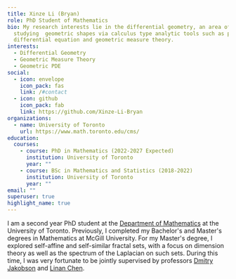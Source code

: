 ```yaml
---
title: Xinze Li (Bryan)
role: PhD Student of Mathematics
bio: My research interests lie in the differential geometry, an area of
  studying  geometric shapes via calculus type analytic tools such as partial
  differential equation and geometric measure theory.
interests:
  - Differential Geometry
  - Geometric Measure Theory
  - Geometric PDE
social:
  - icon: envelope
    icon_pack: fas
    link: /#contact
  - icon: github
    icon_pack: fab
    link: https://github.com/Xinze-Li-Bryan
organizations:
  - name: University of Toronto
    url: https://www.math.toronto.edu/cms/
education:
  courses:
    - course: PhD in Mathematics (2022-2027 Expected)
      institution: University of Toronto
      year: ""
    - course: BSc in Mathematics and Statistics (2018-2022)
      institution: University of Toronto
      year: ""
email: ""
superuser: true
highlight_name: true
---
```

I am a second year PhD student at the [Department of Mathematics](https://www.math.toronto.edu/cms/) at the University of Toronto. Previously, I completed my Bachelor's and Master's degrees in Mathematics at McGill University. For my Master's degree, I explored self-affine and self-similar fractal sets, with a focus on dimension theory as well as the spectrum of the Laplacian on such sets. During this time, I was very fortunate to be jointly supervised by professors [Dmitry Jakobson](https://www.math.mcgill.ca/jakobson/) and [Linan Chen](https://www.math.mcgill.ca/lnchen/). 
